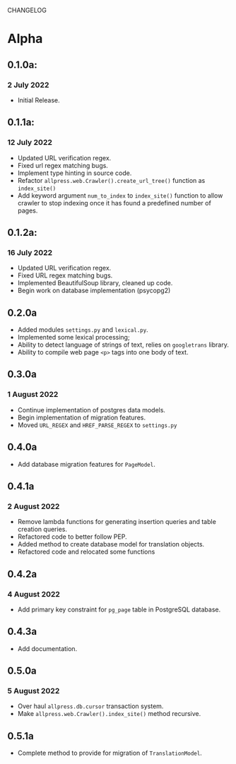 CHANGELOG

# Alpha

## 0.1.0a:
### 2 July 2022

- Initial Release.

## 0.1.1a:
### 12 July 2022

- Updated URL verification regex. 
- Fixed url regex matching bugs. 
- Implement type hinting in source code.
- Refactor `allpress.web.Crawler().create_url_tree()` function as `index_site()`
- Add keyword argument `num_to_index` to `index_site()` function to allow crawler to stop indexing once it has found a predefined number of pages.

## 0.1.2a:
### 16 July 2022

- Updated URL verification regex.
- Fixed URL regex matching bugs.
- Implemented BeautifulSoup library, cleaned up code.
- Begin work on database implementation (psycopg2)

## 0.2.0a


- Added modules `settings.py` and `lexical.py`.
- Implemented some lexical processing;
- Ability to detect language of strings of text, relies
on `googletrans` library.
- Ability to compile web page `<p>` tags into one body of text.

## 0.3.0a
### 1 August 2022

- Continue implementation of postgres data models.
- Begin implementation of migration features.
- Moved `URL_REGEX` and `HREF_PARSE_REGEX` to `settings.py`

## 0.4.0a


- Add database migration features for `PageModel`.

## 0.4.1a
### 2 August 2022

- Remove lambda functions for generating insertion queries and table creation queries.
- Refactored code to better follow PEP.
- Added method to create database model for translation objects.
- Refactored code and relocated some functions

## 0.4.2a
### 4 August 2022

- Add primary key constraint for `pg_page` table in PostgreSQL database.

## 0.4.3a

- Add documentation.

## 0.5.0a
### 5 August 2022

- Over haul `allpress.db.cursor` transaction system.
- Make `allpress.web.Crawler().index_site()` method recursive.

## 0.5.1a

- Complete method to provide for migration of `TranslationModel`.
